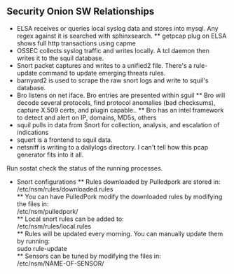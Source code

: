 ## Security Onion SW Relationships 
* ELSA receives or queries local syslog data and stores into mysql.  Any regex against it is searched with sphinxsearch.
** getpcap plug on ELSA shows full http transactions using capme
* OSSEC collects syslog traffic and writes locally. A tcl daemon then writes it to the squil database.
* Snort packet captures and writes to a unified2 file. There's a rule-update command to update emerging threats rules.
* barnyard2 is used to scrape the raw snort logs and write to squil's database.
* Bro listens on net iface. Bro entries are presented within sguil
** Bro will decode several protocols, find protocol anomalies (bad checksums), capture X.509 certs, and plugin capable.. 
** Bro has an intel framework to detect and alert on IP, domains, MD5s, others
* squil pulls in data from Snort for collection, analysis, and escalation of indications
* squert is a frontend to squil data.
* netsniff is writing to a dailylogs directory. I can't tell how this pcap generator fits into it all.
  
Run sostat check the status of the running processes.  
 
* Snort configurations
** Rules downloaded by Pulledpork are stored in:  
/etc/nsm/rules/downloaded.rules  
** You can have PulledPork modify the downloaded rules by modifying the files in:  
/etc/nsm/pulledpork/     
** Local snort rules can be added to:  
/etc/nsm/rules/local.rules  
** Rules will be updated every morning. You can manually update them by running:  
sudo rule-update  
** Sensors can be tuned by modifying the files in:  
 /etc/nsm/NAME-OF-SENSOR/  

